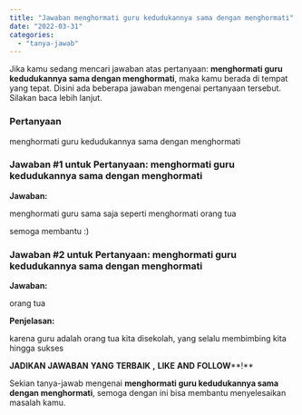 ```yaml
---
title: "Jawaban menghormati guru kedudukannya sama dengan menghormati​"
date: "2022-03-31"
categories: 
  - "tanya-jawab"
---
```


Jika kamu sedang mencari jawaban atas pertanyaan: **menghormati guru kedudukannya sama dengan menghormati​**, maka kamu berada di tempat yang tepat. Disini ada beberapa jawaban mengenai pertanyaan tersebut. Silakan baca lebih lanjut.

### Pertanyaan

menghormati guru kedudukannya sama dengan menghormati​

### Jawaban #1 untuk Pertanyaan: menghormati guru kedudukannya sama dengan menghormati​

**Jawaban:**

menghormati guru sama saja seperti menghormati orang tua

semoga membantu :)

### Jawaban #2 untuk Pertanyaan: menghormati guru kedudukannya sama dengan menghormati​

**Jawaban:**

orang tua

**Penjelasan:**

karena guru adalah orang tua kita disekolah, yang selalu membimbing kita hingga sukses

**JADIKAN** **JAWABAN** **YANG** **TERBAIK** **,** **LIKE** **AND** **FOLLOW****!**

Sekian tanya-jawab mengenai **menghormati guru kedudukannya sama dengan menghormati​**, semoga dengan ini bisa membantu menyelesaikan masalah kamu.
